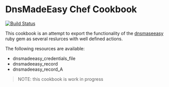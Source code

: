 # DnsMadeEasy Chef Cookbook

[![Build Status](https://travis-ci.org/kigster/dnsmadeeasy-cookbook.svg?branch=master)](https://travis-ci.org/kigster/dnsmadeeasy-cookbook)

This cookbook is an attempt to export the functionality of the [dnsmaseeasy](/kigster/dnsmadeeasy) ruby gem as several reslurces with well defined actions.

The following resources are available:

- dnsmadeeasy_credentials_file
- dnsmadeeasy_record
- dnsmadeeasy_record_A

> NOTE: this cookbook is work in progress




